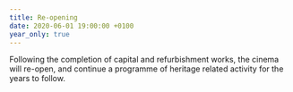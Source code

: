 ```yaml
---
title: Re-opening
date: 2020-06-01 19:00:00 +0100
year_only: true
---
```

Following the completion of capital and refurbishment works, the cinema will re-open, and continue a programme of heritage related activity for the years to follow.
